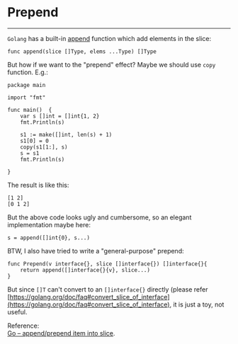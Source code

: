 # Prepend
----
`Golang` has a built-in [append](https://golang.org/pkg/builtin/#append) function which add elements in the slice:  
	
	func append(slice []Type, elems ...Type) []Type

But how if we want to the "prepend" effect? Maybe we should use `copy` function. E.g.:  

	package main

	import "fmt"
	
	func main()  {
		var s []int = []int{1, 2}
		fmt.Println(s)
	
		s1 := make([]int, len(s) + 1)
		s1[0] = 0
		copy(s1[1:], s)
		s = s1
		fmt.Println(s)
	
	} 

The result is like this:  

	[1 2]
	[0 1 2]

But the above code looks ugly and cumbersome, so an elegant implementation maybe here:  

	s = append([]int{0}, s...)

BTW, I also have tried to write a "general-purpose" prepend:  

	func Prepend(v interface{}, slice []interface{}) []interface{}{
		return append([]interface{}{v}, slice...)
	}
But since `[]T` can't convert to an `[]interface{}` directly (please refer [https://golang.org/doc/faq#convert_slice_of_interface](https://golang.org/doc/faq#convert_slice_of_interface), it is just a toy, not useful.     
 
Reference:  
[Go – append/prepend item into slice](https://codingair.wordpress.com/2014/07/18/go-appendprepend-item-into-slice/).